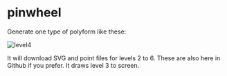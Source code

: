 # pinwheel
Generate one type of polyform like these:

![level4](https://github.com/johndberglund/pinwheel/assets/89613504/8223063a-283e-47cd-bcd8-1f5843669df6)

It will download SVG and point files for levels 2 to 6. These are also here in Github if you prefer.
It draws level 3 to screen. 
